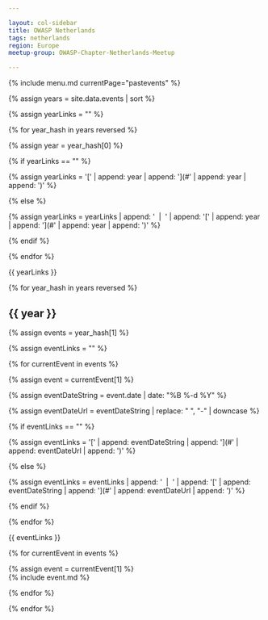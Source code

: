 ```yaml
---

layout: col-sidebar
title: OWASP Netherlands
tags: netherlands
region: Europe
meetup-group: OWASP-Chapter-Netherlands-Meetup

---
```


{% include menu.md currentPage="pastevents" %} 

{% assign years = site.data.events | sort %}

{% assign yearLinks = "" %}

{% for year_hash in years reversed %}

{% assign year = year_hash[0] %}

{% if yearLinks == "" %}

{% assign yearLinks = '[' | append: year | append: '](#' | append: year | append: ')' %}

{% else %}

{% assign yearLinks = yearLinks | append: ' &nbsp;&#124;&nbsp; ' | append: '[' | append: year | append: '](#' | append: year | append: ')' %}

{% endif %}

{% endfor %}

{{ yearLinks }}

{% for year_hash in years reversed %}

## {{ year }}

{% assign events = year_hash[1] %}

{% assign eventLinks = "" %}

{% for currentEvent in events %}

{% assign event = currentEvent[1] %}

{% assign eventDateString = event.date | date: "%B %-d %Y" %}

{% assign eventDateUrl = eventDateString | replace: " ", "-" | downcase %}

{% if eventLinks == "" %}

{% assign eventLinks = '[' | append: eventDateString | append: '](#' | append: eventDateUrl | append: ')' %}

{% else %}

{% assign eventLinks = eventLinks | append: ' &nbsp;&#124;&nbsp; ' | append: '[' | append: eventDateString | append: '](#' | append: eventDateUrl | append: ')' %}

{% endif %}

{% endfor %}

{{ eventLinks }}

{% for currentEvent in events %}

{% assign event = currentEvent[1] %}  
{% include event.md %}

{% endfor %}

{% endfor %}

